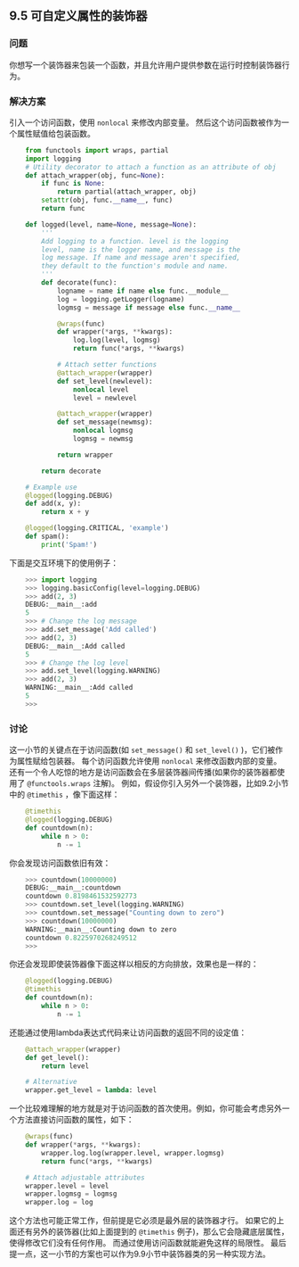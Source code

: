 ## 9.5 可自定义属性的装饰器 ##
### 问题 ###
你想写一个装饰器来包装一个函数，并且允许用户提供参数在运行时控制装饰器行为。
### 解决方案 ###
引入一个访问函数，使用 ``nonlocal`` 来修改内部变量。
然后这个访问函数被作为一个属性赋值给包装函数。
```python
    from functools import wraps, partial
    import logging
    # Utility decorator to attach a function as an attribute of obj
    def attach_wrapper(obj, func=None):
        if func is None:
            return partial(attach_wrapper, obj)
        setattr(obj, func.__name__, func)
        return func

    def logged(level, name=None, message=None):
        '''
        Add logging to a function. level is the logging
        level, name is the logger name, and message is the
        log message. If name and message aren't specified,
        they default to the function's module and name.
        '''
        def decorate(func):
            logname = name if name else func.__module__
            log = logging.getLogger(logname)
            logmsg = message if message else func.__name__

            @wraps(func)
            def wrapper(*args, **kwargs):
                log.log(level, logmsg)
                return func(*args, **kwargs)

            # Attach setter functions
            @attach_wrapper(wrapper)
            def set_level(newlevel):
                nonlocal level
                level = newlevel

            @attach_wrapper(wrapper)
            def set_message(newmsg):
                nonlocal logmsg
                logmsg = newmsg

            return wrapper

        return decorate

    # Example use
    @logged(logging.DEBUG)
    def add(x, y):
        return x + y

    @logged(logging.CRITICAL, 'example')
    def spam():
        print('Spam!')

```
下面是交互环境下的使用例子：
```python
    >>> import logging
    >>> logging.basicConfig(level=logging.DEBUG)
    >>> add(2, 3)
    DEBUG:__main__:add
    5
    >>> # Change the log message
    >>> add.set_message('Add called')
    >>> add(2, 3)
    DEBUG:__main__:Add called
    5
    >>> # Change the log level
    >>> add.set_level(logging.WARNING)
    >>> add(2, 3)
    WARNING:__main__:Add called
    5
    >>>

```
### 讨论 ###
这一小节的关键点在于访问函数(如 ``set_message()`` 和 ``set_level()`` )，它们被作为属性赋给包装器。
每个访问函数允许使用 ``nonlocal`` 来修改函数内部的变量。
还有一个令人吃惊的地方是访问函数会在多层装饰器间传播(如果你的装饰器都使用了 ``@functools.wraps`` 注解)。
例如，假设你引入另外一个装饰器，比如9.2小节中的 ``@timethis`` ，像下面这样：
```python
    @timethis
    @logged(logging.DEBUG)
    def countdown(n):
        while n > 0:
            n -= 1

```
你会发现访问函数依旧有效：
```python
    >>> countdown(10000000)
    DEBUG:__main__:countdown
    countdown 0.8198461532592773
    >>> countdown.set_level(logging.WARNING)
    >>> countdown.set_message("Counting down to zero")
    >>> countdown(10000000)
    WARNING:__main__:Counting down to zero
    countdown 0.8225970268249512
    >>>

```
你还会发现即使装饰器像下面这样以相反的方向排放，效果也是一样的：
```python
    @logged(logging.DEBUG)
    @timethis
    def countdown(n):
        while n > 0:
            n -= 1

```
还能通过使用lambda表达式代码来让访问函数的返回不同的设定值：
```python
    @attach_wrapper(wrapper)
    def get_level():
        return level

    # Alternative
    wrapper.get_level = lambda: level

```
一个比较难理解的地方就是对于访问函数的首次使用。例如，你可能会考虑另外一个方法直接访问函数的属性，如下：
```python
    @wraps(func)
    def wrapper(*args, **kwargs):
        wrapper.log.log(wrapper.level, wrapper.logmsg)
        return func(*args, **kwargs)

    # Attach adjustable attributes
    wrapper.level = level
    wrapper.logmsg = logmsg
    wrapper.log = log

```
这个方法也可能正常工作，但前提是它必须是最外层的装饰器才行。
如果它的上面还有另外的装饰器(比如上面提到的 ``@timethis`` 例子)，那么它会隐藏底层属性，使得修改它们没有任何作用。
而通过使用访问函数就能避免这样的局限性。
最后提一点，这一小节的方案也可以作为9.9小节中装饰器类的另一种实现方法。

